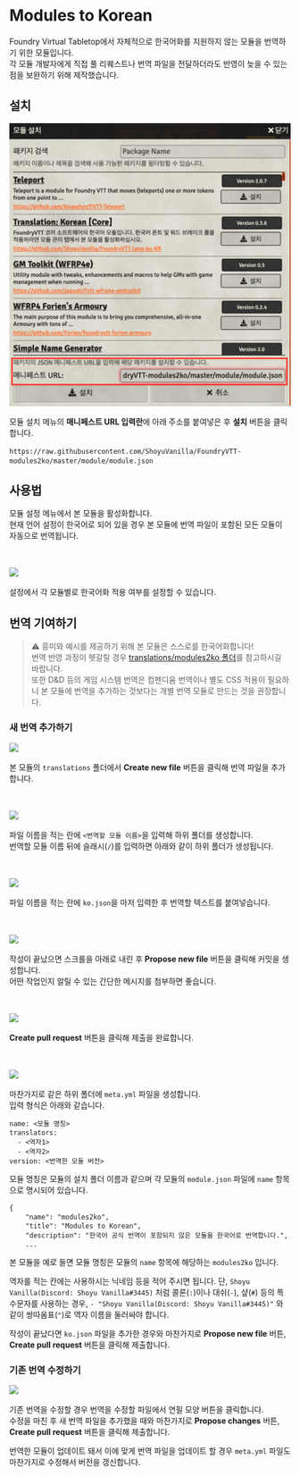 # Modules to Korean

Foundry Virtual Tabletop에서 자체적으로 한국어화를 지원하지 않는 모듈을 번역하기 위한 모듈입니다.  
각 모듈 개발자에게 직접 풀 리퀘스트나 번역 파일을 전달하더라도 반영이 늦을 수 있는 점을 보완하기 위해 제작했습니다.  

## 설치

![](images/install.png)

모듈 설치 메뉴의 **매니페스트 URL 입력란**에 아래 주소를 붙여넣은 후 **설치** 버튼을 클릭합니다.

```https://raw.githubusercontent.com/ShoyuVanilla/FoundryVTT-modules2ko/master/module/module.json```

## 사용법

모듈 설정 메뉴에서 본 모듈을 활성화합니다.  
현재 언어 설정이 한국어로 되어 있을 경우 본 모듈에 번역 파일이 포함된 모든 모듈이 자동으로 번역됩니다.

<br/><br/>
![](images/setting.png)

설정에서 각 모듈별로 한국어화 적용 여부를 설정할 수 있습니다.

## 번역 기여하기

> ⚠️ 흥미와 예시를 제공하기 위해 본 모듈은 스스로를 한국어화합니다!  
> 번역 반영 과정이 헷갈릴 경우 [translations/modules2ko 폴더](https://github.com/ShoyuVanilla/FoundryVTT-modules2ko/tree/master/translations/modules2ko)를 참고하시길 바랍니다.  
> 또한 D&D 등의 게임 시스템 번역은 컴펜디움 번역이나 별도 CSS 적용이 필요하니 본 모듈에 번역을 추가하는 것보다는 개별 번역 모듈로 만드는 것을 권장합니다.

### 새 번역 추가하기

![](images/create_new_file.png)

본 모듈의 `translations` 폴더에서 **Create new file** 버튼을 클릭해 번역 파일을 추가합니다.  

<br/><br/>
![](images/create_new_folder.png)

파일 이름을 적는 란에 `<번역할 모듈 이름>`을 입력해 하위 폴더를 생성합니다.  
번역할 모듈 이름 뒤에 슬래시(`/`)를 입력하면 아래와 같이 하위 폴더가 생성됩니다.

<br/><br/>
![](images/create_translation_file.png)

파일 이름을 적는 란에 `ko.json`을 마저 입력한 후 번역할 텍스트를 붙여넣습니다.

<br/><br/>
![](images/pull_request.png)

작성이 끝났으면 스크롤을 아래로 내린 후 **Propose new file** 버튼을 클릭해 커밋을 생성합니다.  
어떤 작업인지 알릴 수 있는 간단한 메시지를 첨부하면 좋습니다.

<br/><br/>
![](images/create_pull_request.png)

**Create pull request** 버튼을 클릭해 제출을 완료합니다.

<br/><br/>
![](images/create_meta_file.png)

마찬가지로 같은 하위 폴더에 `meta.yml` 파일을 생성합니다.  
입력 형식은 아래와 같습니다.

```
name: <모듈 명칭>
translators:
  - <역자1>
  - <역자2>
version: <번역한 모듈 버전>
```

모듈 명칭은 모듈의 설치 폴더 이름과 같으며 각 모듈의 `module.json` 파일에 `name` 항목으로 명시되어 있습니다.

```
{
	"name": "modules2ko",
	"title": "Modules to Korean",
	"description": "한국어 공식 번역이 포함되지 않은 모듈을 한국어로 번역합니다.",
	...
```

본 모듈을 예로 들면 모듈 명칭은 모듈의 `name` 항목에 해당하는 `modules2ko` 입니다.

역자를 적는 칸에는 사용하시는 닉네임 등을 적어 주시면 됩니다. 단, `Shoyu Vanilla(Discord: Shoyu Vanilla#3445)` 처럼 콜론(`:`)이나 대쉬(`-`), 샾(`#`) 등의 특수문자를 사용하는 경우, `- "Shoyu Vanilla(Discord: Shoyu Vanilla#3445)"` 와 같이 쌍따옴표(`"`)로 역자 이름을 둘러싸야 합니다.

작성이 끝났다면 `ko.json` 파일을 추가한 경우와 마찬가지로 **Propose new file** 버튼, **Create pull request** 버튼을 클릭해 제출합니다.

### 기존 번역 수정하기

![](images/edit_file.png)

기존 번역을 수정할 경우 번역을 수정할 파일에서 연필 모양 버튼을 클릭합니다.  
수정을 마친 후 새 번역 파일을 추가했을 때와 마찬가지로 **Propose changes** 버튼, **Create pull request** 버튼을 클릭해 제출합니다.

번역한 모듈이 업데이트 돼서 이에 맞게 번역 파일을 업데이트 할 경우 `meta.yml` 파일도 마찬가지로 수정해서 버전을 갱신합니다.
